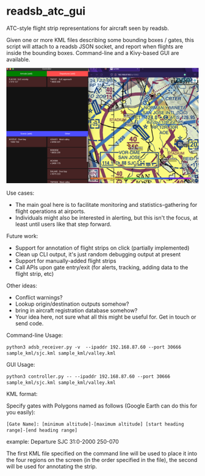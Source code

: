 # readsb_atc_gui
ATC-style flight strip representations for aircraft seen by readsb.

Given one or more KML files describing some bounding boxes / gates,
this script will attach to a readsb JSON socket, and report when flights are inside the bounding boxes.
Command-line and a Kivy-based GUI are available.

![Screenshot](screenshot.png)

Use cases:
* The main goal here is to facilitate monitoring and statistics-gathering for flight operations at airports.
* Individuals might also be interested in alerting, but this isn't the focus, at least until users like that step forward.

Future work:
* Support for annotation of flight strips on click (partially implemented)
* Clean up CLI output, it's just random debugging output at present
* Support for manually-added flight strips
* Call APIs upon gate entry/exit (for alerts, tracking, adding data to the flight strip, etc)

Other ideas:
* Conflict warnings?
* Lookup origin/destination outputs somehow?
* bring in aircraft registration database somehow?
* Your idea here, not sure what all this might be useful for.  Get in touch or send code.


Command-line Usage:

    python3 adsb_receiver.py -v  --ipaddr 192.168.87.60 --port 30666 sample_kml/sjc.kml sample_kml/valley.kml

GUI Usage:

    python3 controller.py -- --ipaddr 192.168.87.60 --port 30666 sample_kml/sjc.kml sample_kml/valley.kml

KML format:

Specify gates with Polygons named as follows (Google Earth can do this for you easily):

    [Gate Name]: [minimum altitude]-[maximum altitude] [start heading range]-[end heading range]
example:
    Departure SJC 31:0-2000 250-070

The first KML file specified on the command line will be used to place it into the four regions on the screen (in the order specified in the file), the second will be used for annotating the strip.

